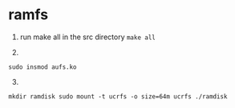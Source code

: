# ramfs

1) run make all in the src directory
`
make all
`

2) 
`
sudo insmod aufs.ko
`

3) 
`
mkdir ramdisk
sudo mount -t ucrfs -o size=64m ucrfs ./ramdisk
`
